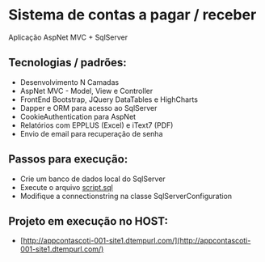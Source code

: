 # Sistema de contas a pagar / receber
Aplicação AspNet MVC + SqlServer

## Tecnologias / padrões:
* Desenvolvimento N Camadas
* AspNet MVC - Model, View e Controller
* FrontEnd Bootstrap, JQuery DataTables e HighCharts
* Dapper e ORM para acesso ao SqlServer
* CookieAuthentication para AspNet
* Relatórios com EPPLUS (Excel) e iText7 (PDF)
* Envio de email para recuperação de senha

## Passos para execução:
* Crie um banco de dados local do SqlServer
* Execute o arquivo [script.sql](script.sql)
* Modifique a connectionstring na classe SqlServerConfiguration

## Projeto em execução no HOST:
* [http://appcontascoti-001-site1.dtempurl.com/](http://appcontascoti-001-site1.dtempurl.com/)
